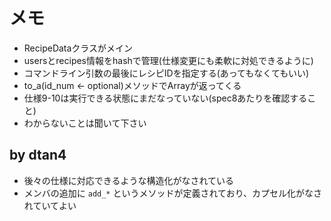 メモ
==================
* RecipeDataクラスがメイン
* usersとrecipes情報をhashで管理(仕様変更にも柔軟に対処できるように)
* コマンドライン引数の最後にレシピIDを指定する(あってもなくてもいい)
* to_a(id_num <- optional)メソッドでArrayが返ってくる
* 仕様9-10は実行できる状態にまだなっていない(spec8あたりを確認すること)
* わからないことは聞いて下さい

## by dtan4
* 後々の仕様に対応できるような構造化がなされている
* メンバの追加に `add_*` というメソッドが定義されており、カプセル化がなされていてよい
